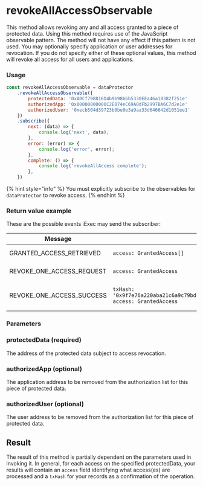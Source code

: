 # revokeAllAccessObservable

This method allows revoking any and all access granted to a piece of protected data. Using this method requires use of the JavaScript observable pattern. The method will not have any effect if this pattern is not used. You may optionally specify application or user addresses for revocation. If you do not specify either of these optional values, this method will revoke all access for all users and applications.

### Usage

```javascript
const revokeAllAccessObservable = dataProtector
    .revokeAllAccessObservable({
        protectedData: '0xA0Cf798816D4b9b9866b5330EEa46a18382f251e'
        authorizedApp: '0x00000000000C2E074eC69A0dFb2997BA6C7d2e1e'
        authorizedUser: '0xecb504d39723b0be0e3a9aa33d646642d1051ee1'
    })
    .subscribe({
        next: (data) => {
            console.log('next', data);
        },
        error: (error) => {
            console.log('error', error);
        },
        complete: () => {
            console.log('revokeAllAccess complete');
        },
    })
```

{% hint style="info" %}
You must explicitly subscribe to the observables for `dataProtector` to revoke access.
{% endhint %}

### Return value example

These are the possible events iExec may send the subscriber:

<table><thead><tr><th width="310">Message</th><th>Return value</th></tr></thead><tbody><tr><td>GRANTED_ACCESS_RETRIEVED</td><td><pre class="language-javascript"><code class="lang-javascript">access: GrantedAccess[]
</code></pre></td></tr><tr><td>REVOKE_ONE_ACCESS_REQUEST</td><td><pre class="language-javascript"><code class="lang-javascript">access: GrantedAccess
</code></pre></td></tr><tr><td>REVOKE_ONE_ACCESS_SUCCESS</td><td><pre class="language-javascript"><code class="lang-javascript">txHash: '0x9f7e76a220aba21c6a9c79bd1680eaf33b10afc2127593fd7e9a9e2b03c2c9fd',
access: GrantedAccess
</code></pre></td></tr></tbody></table>

### Parameters

### protectedData (required)

The address of the protected data subject to access revocation.

### authorizedApp (optional)

The application address to be removed from the authorization list for this piece of protected data.

### authorizedUser (optional)

The user address to be removed from the authorization list for this piece of protected data.

## Result

The result of this method is partially dependent on the parameters used in invoking it. In general, for each access on the specified protectedData, your results will contain an `access` field identifying what access(es) are processed and a `txHash` for your records as a confirmation of the operation.